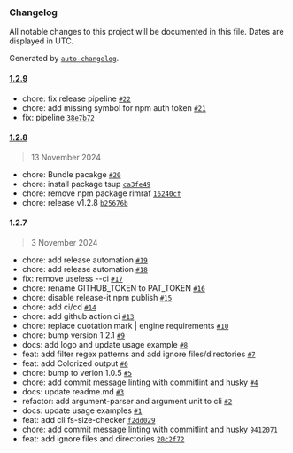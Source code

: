 ### Changelog

All notable changes to this project will be documented in this file. Dates are displayed in UTC.

Generated by [`auto-changelog`](https://github.com/CookPete/auto-changelog).

#### [1.2.9](https://github.com/e-vasiltsov/fs-size-checker/compare/1.2.8...1.2.9)

- chore: fix release pipeline [`#22`](https://github.com/e-vasiltsov/fs-size-checker/pull/22)
- chore: add missing symbol for npm auth token [`#21`](https://github.com/e-vasiltsov/fs-size-checker/pull/21)
- fix: pipeline [`38e7b72`](https://github.com/e-vasiltsov/fs-size-checker/commit/38e7b725c1671c46b0d1e857cf15c5c723b36be7)

#### [1.2.8](https://github.com/e-vasiltsov/fs-size-checker/compare/1.2.7...1.2.8)

> 13 November 2024

- chore: Bundle pacakge [`#20`](https://github.com/e-vasiltsov/fs-size-checker/pull/20)
- chore: install package tsup [`ca3fe49`](https://github.com/e-vasiltsov/fs-size-checker/commit/ca3fe49115a380a1015f08eb7f40d1e261dac8d2)
- chore: remove npm package rimraf [`16240cf`](https://github.com/e-vasiltsov/fs-size-checker/commit/16240cf41b86b9f3ff1ecbc165ef0f970d6e792e)
- chore: release v1.2.8 [`b25676b`](https://github.com/e-vasiltsov/fs-size-checker/commit/b25676b48b9d03434973fb241eadb4b3be1f87f3)

#### 1.2.7

> 3 November 2024

- chore: add release automation [`#19`](https://github.com/e-vasiltsov/fs-size-checker/pull/19)
- chore: add release automation [`#18`](https://github.com/e-vasiltsov/fs-size-checker/pull/18)
- fix: remove useless --ci [`#17`](https://github.com/e-vasiltsov/fs-size-checker/pull/17)
- chore: rename GITHUB_TOKEN to PAT_TOKEN [`#16`](https://github.com/e-vasiltsov/fs-size-checker/pull/16)
- chore: disable release-it npm publish [`#15`](https://github.com/e-vasiltsov/fs-size-checker/pull/15)
- chore: add ci/cd [`#14`](https://github.com/e-vasiltsov/fs-size-checker/pull/14)
- chore: add github action ci [`#13`](https://github.com/e-vasiltsov/fs-size-checker/pull/13)
- chore:  replace quotation mark | engine requirements [`#10`](https://github.com/e-vasiltsov/fs-size-checker/pull/10)
- chore: bump version 1.2.1 [`#9`](https://github.com/e-vasiltsov/fs-size-checker/pull/9)
- docs: add logo and update usage example [`#8`](https://github.com/e-vasiltsov/fs-size-checker/pull/8)
- feat: add filter regex patterns and add ignore files/directories [`#7`](https://github.com/e-vasiltsov/fs-size-checker/pull/7)
- feat: add Colorized output [`#6`](https://github.com/e-vasiltsov/fs-size-checker/pull/6)
- chore: bump to verion 1.0.5 [`#5`](https://github.com/e-vasiltsov/fs-size-checker/pull/5)
- chore: add commit message linting with commitlint and husky  [`#4`](https://github.com/e-vasiltsov/fs-size-checker/pull/4)
- docs: update readme.md   [`#3`](https://github.com/e-vasiltsov/fs-size-checker/pull/3)
- refactor: add argument-parser and argument unit to cli [`#2`](https://github.com/e-vasiltsov/fs-size-checker/pull/2)
- docs: update usage examples [`#1`](https://github.com/e-vasiltsov/fs-size-checker/pull/1)
- feat: add cli fs-size-checker [`f2dd029`](https://github.com/e-vasiltsov/fs-size-checker/commit/f2dd029612bc63ea2dafba188f83042a02f02cae)
- chore: add commit message linting with commitlint and husky [`9412071`](https://github.com/e-vasiltsov/fs-size-checker/commit/9412071576c07e351585a0c4ced0234cae4100e2)
- feat: add ignore files and directories [`20c2f72`](https://github.com/e-vasiltsov/fs-size-checker/commit/20c2f727bae21e174fa5900b9443f0a71ec40181)
